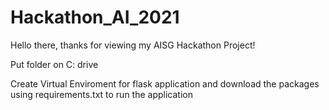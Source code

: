 # Hackathon_AI_2021
Hello there, thanks for viewing my AISG Hackathon Project!

Put folder on C: drive

Create Virtual Enviroment for flask application and download the packages using requirements.txt to run the application



